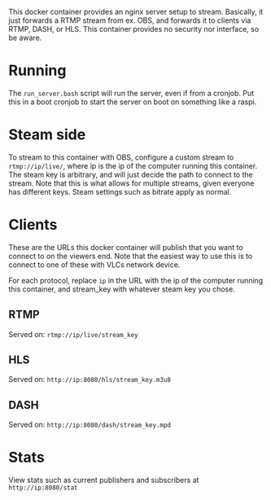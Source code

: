 This docker container provides an nginx server setup to stream. Basically, it just forwards a RTMP stream from ex. OBS, and forwards it to clients via RTMP, DASH, or HLS.
This container provides no security nor interface, so be aware.

# Running

The `run_server.bash` script will run the server, even if from a cronjob. Put this in a boot cronjob to start the server on boot on something like a raspi.

# Steam side
To stream to this container with OBS, configure a custom stream to `rtmp://ip/live/`, where ip is the ip of the computer running this container.
The steam key is arbitrary, and will just decide the path to connect to the stream. Note that this is what allows for multiple streams, given everyone has different keys.
Steam settings such as bitrate apply as normal.

# Clients
These are the URLs this docker container will publish that you want to connect to on the viewers end.
Note that the easiest way to use this is to connect to one of these with VLCs network device.

For each protocol, replace `ip` in the URL with the ip of the computer running this container,
and stream_key with whatever steam key you chose.

## RTMP
Served on: `rtmp://ip/live/stream_key`

## HLS
Served on: `http://ip:8080/hls/stream_key.m3u8`

## DASH
Served on: `http://ip:8080/dash/stream_key.mpd`

# Stats

View stats such as current publishers and subscribers at `http://ip:8080/stat`